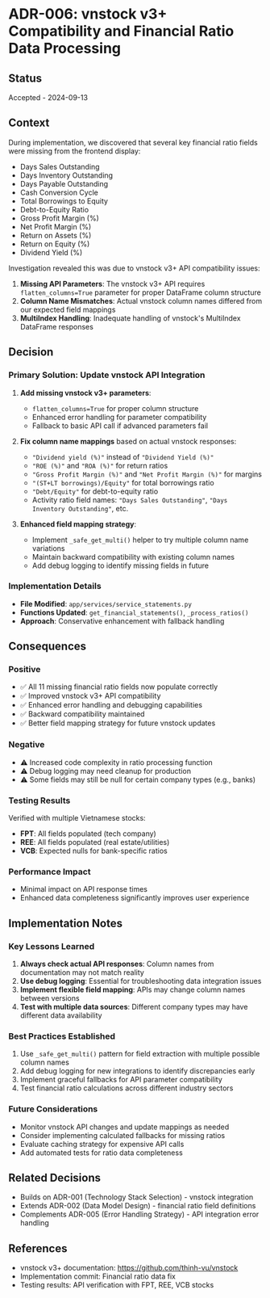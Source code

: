 # ADR-006: vnstock v3+ Compatibility and Financial Ratio Data Processing

## Status
Accepted - 2024-09-13

## Context

During implementation, we discovered that several key financial ratio fields were missing from the frontend display:
- Days Sales Outstanding
- Days Inventory Outstanding  
- Days Payable Outstanding
- Cash Conversion Cycle
- Total Borrowings to Equity
- Debt-to-Equity Ratio
- Gross Profit Margin (%)
- Net Profit Margin (%)
- Return on Assets (%)
- Return on Equity (%)
- Dividend Yield (%)

Investigation revealed this was due to vnstock v3+ API compatibility issues:

1. **Missing API Parameters**: The vnstock v3+ API requires `flatten_columns=True` parameter for proper DataFrame column structure
2. **Column Name Mismatches**: Actual vnstock column names differed from our expected field mappings
3. **MultiIndex Handling**: Inadequate handling of vnstock's MultiIndex DataFrame responses

## Decision

### Primary Solution: Update vnstock API Integration
1. **Add missing vnstock v3+ parameters**:
   - `flatten_columns=True` for proper column structure
   - Enhanced error handling for parameter compatibility
   - Fallback to basic API call if advanced parameters fail

2. **Fix column name mappings** based on actual vnstock responses:
   - `"Dividend yield (%)"` instead of `"Dividend Yield (%)"`
   - `"ROE (%)"` and `"ROA (%)"` for return ratios
   - `"Gross Profit Margin (%)"` and `"Net Profit Margin (%)"` for margins
   - `"(ST+LT borrowings)/Equity"` for total borrowings ratio
   - `"Debt/Equity"` for debt-to-equity ratio
   - Activity ratio field names: `"Days Sales Outstanding"`, `"Days Inventory Outstanding"`, etc.

3. **Enhanced field mapping strategy**:
   - Implement `_safe_get_multi()` helper to try multiple column name variations
   - Maintain backward compatibility with existing column names
   - Add debug logging to identify missing fields in future

### Implementation Details
- **File Modified**: `app/services/service_statements.py`
- **Functions Updated**: `get_financial_statements()`, `_process_ratios()`
- **Approach**: Conservative enhancement with fallback handling

## Consequences

### Positive
- ✅ All 11 missing financial ratio fields now populate correctly
- ✅ Improved vnstock v3+ API compatibility
- ✅ Enhanced error handling and debugging capabilities
- ✅ Backward compatibility maintained
- ✅ Better field mapping strategy for future vnstock updates

### Negative
- ⚠️ Increased code complexity in ratio processing function
- ⚠️ Debug logging may need cleanup for production
- ⚠️ Some fields may still be null for certain company types (e.g., banks)

### Testing Results
Verified with multiple Vietnamese stocks:
- **FPT**: All fields populated (tech company)
- **REE**: All fields populated (real estate/utilities)
- **VCB**: Expected nulls for bank-specific ratios

### Performance Impact
- Minimal impact on API response times
- Enhanced data completeness significantly improves user experience

## Implementation Notes

### Key Lessons Learned
1. **Always check actual API responses**: Column names from documentation may not match reality
2. **Use debug logging**: Essential for troubleshooting data integration issues
3. **Implement flexible field mapping**: APIs may change column names between versions
4. **Test with multiple data sources**: Different company types may have different data availability

### Best Practices Established
1. Use `_safe_get_multi()` pattern for field extraction with multiple possible column names
2. Add debug logging for new integrations to identify discrepancies early
3. Implement graceful fallbacks for API parameter compatibility
4. Test financial ratio calculations across different industry sectors

### Future Considerations
- Monitor vnstock API changes and update mappings as needed
- Consider implementing calculated fallbacks for missing ratios
- Evaluate caching strategy for expensive API calls
- Add automated tests for ratio data completeness

## Related Decisions
- Builds on ADR-001 (Technology Stack Selection) - vnstock integration
- Extends ADR-002 (Data Model Design) - financial ratio field definitions
- Complements ADR-005 (Error Handling Strategy) - API integration error handling

## References
- vnstock v3+ documentation: https://github.com/thinh-vu/vnstock
- Implementation commit: Financial ratio data fix
- Testing results: API verification with FPT, REE, VCB stocks